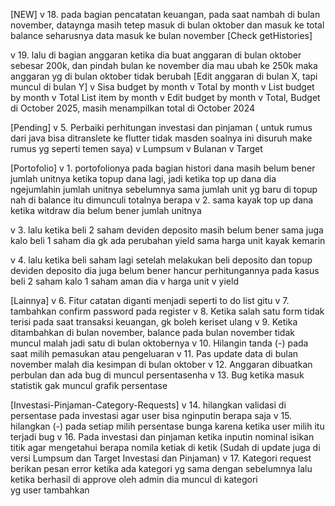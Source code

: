 [NEW]
v 18. pada bagian pencatatan keuangan, pada saat nambah di bulan november, dataynga masih tetep masuk di bulan oktober dan masuk ke total balance seharusnya data masuk ke bulan november
[Check getHistories]

v 19. ⁠lalu di bagian anggaran ketika dia buat anggaran di bulan oktober sebesar 200k, dan pindah bulan ke november dia mau ubah ke 250k maka anggaran yg di bulan oktober tidak berubah
[Edit anggaran di bulan X, tapi muncul di bulan Y]
v Sisa budget by month
v Total by month
v List budget by month
v Total List item by month
v Edit budget by month
v Total, Budget di October 2025, masih menampilkan total di October 2024

[Pending]
v 5. Perbaiki perhitungan investasi dan pinjaman ( untuk rumus dari java bisa ditranslete ke flutter tidak masden soalnya ini disuruh make rumus yg seperti temen saya)
v Lumpsum
v Bulanan
v Target

[Portofolio]
v 1. ⁠portofolionya pada bagian histori dana masih belum bener jumlah unitnya ketika topup dana lagi, jadi ketika top up dana dia ngejumlahin jumlah unitnya sebelumnya sama jumlah unit yg baru di topup nah di balance itu dimunculi totalnya  berapa
v 2. ⁠sama kayak top up dana ketika witdraw dia belum bener jumlah unitnya 

v 3. ⁠lalu ketika beli 2 saham deviden deposito masih belum bener sama juga kalo beli 1 saham dia gk ada perubahan yield sama harga unit kayak kemarin

v 4. lalu ketika beli saham lagi setelah melakukan beli deposito dan topup deviden deposito dia juga belum bener hancur perhitungannya pada kasus beli 2 saham kalo 1 saham aman dia
v harga unit
v yield

[Lainnya]
v 6. Fitur catatan diganti menjadi seperti to do list gitu 
v 7. tambahkan confirm password pada register
v 8. Ketika salah satu form tidak terisi pada saat transaksi keuangan, gk boleh keriset ulang 
v 9. Ketika ditambahkan di bulan november,  balance pada bulan november tidak muncul malah jadi satu di bulan oktobernya
v 10. Hilangin tanda (-) pada saat milih pemasukan atau pengeluaran
v 11. Pas update data di bulan november malah dia kesimpan di bulan oktober
v 12. Anggaran dibuatkan perbulan dan ada bug di muncul persentasenha
v 13. Bug ketika masuk statistik gak muncul grafik persentase

[Investasi-Pinjaman-Category-Requests]
v 14. ⁠hilangkan validasi di persentase pada investasi agar user bisa nginputin berapa saja 
v 15. ⁠hilangkan (-) pada setiap milih persentase bunga karena ketika user milih itu terjadi bug
v 16. Pada investasi dan pinjaman ketika inputin nominal isikan titik agar mengetahui berapa nomila ketiak di ketik  (Sudah di update juga di versi Lumpsum dan Target Investasi dan Pinjaman)
v 17. Kategori request berikan pesan error ketika ada kategori yg sama dengan sebelumnya lalu ketika berhasil di approve oleh admin dia muncul di kategori yg user tambahkan